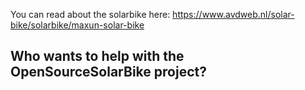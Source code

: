 You can read about the solarbike here:
https://www.avdweb.nl/solar-bike/solarbike/maxun-solar-bike

## Who wants to help with the OpenSourceSolarBike project?
